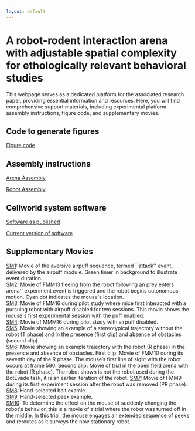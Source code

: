 ```yaml
---
layout: default
---
```

# A robot-rodent interaction arena with adjustable spatial complexity for ethologically relevant behavioral studies

This webpage serves as a dedicated platform for the associated research paper, providing essential information and resources.  Here, you will find comprehensive support materials, including experimental platform assembly instructions, figure code, and supplementary movies. 

## Code to generate figures
[Figure code](https://colab.research.google.com/drive/1XQse5IhVzUngcO0sqSfA72_A3R13oN_s)

## Assembly instructions 

[Arena Assembly](https://github.com/cellworld/arena_assembly)

[Robot Assembly](https://github.com/cellworld/robot_assembly)

## Cellworld system software

[Software as published](https://github.com/cellworld/cellworld_methods_Cell_Reports/releases/tag/CellReports_2023_V3)

[Current version of software](https://github.com/cellworld/cellworld_methods_Cell_Reports)

## Supplementary Movies

[SM1](https://drive.google.com/file/d/15kYQ08wkxQSVNKPTcDjExMeWcO-_lcIr/view?usp=drive_link): Movie of the aversive airpuff sequence, termed ``attack'' event, delivered by the airpuff module. Green timer in background to illustrate event duration.\
[SM2](https://drive.google.com/file/d/1CFKGqN_E3kLcLlZ1kaWFpweNhRsrIOGm/view?usp=drive_link): Movie of FMM13 fleeing from the robot following an prey enters arena'' experiment event is triggered and the robot begins autonomous motion. Cyan dot indicates the mouse's location.\
[SM3](https://drive.google.com/file/d/1hTnazNUwTexS4V1q34gw31Hbr2WWD43k/view?usp=drive_link): Movie of FMM16 during pilot study where mice first interacted with a pursuing robot with airpuff disabled for two sessions. This movie shows the mouse's first experimental session with the puff enabled.\
[SM4](https://drive.google.com/file/d/1HNPp-ZUfcWcXzqO9hbwgw8Wbi8MzIKxi/view?usp=drive_link): Movie of MMM16 during pilot study with airpuff disabled.\
[SM5](https://drive.google.com/file/d/1I4GmLt-zJu317692L_qIAbHeZkEBi_te/view?usp=drive_link): Movie showing an example of a stereotypical trajectory without the robot (T phase) and in the presence (first clip) and absence of obstacles
(second clip).  
[SM6](https://drive.google.com/file/d/1ITuEYMaQK5Dx2QBWYJRPyuGJCTomNtZU/view?usp=drive_link): Movie showing an example trajectory with the robot (R phase) in the presence and absence of obstacles. First clip: Movie of FMM10 during its seventh day of the R phase. The mouse’s first line of sight with the robot occurs at frame 590. Second clip: Movie of trial in the open field arena with the robot (R phase). The robot shown is not the robot used during the BotEvade task, it is an earlier iteration
of the robot.
[SM7](https://drive.google.com/file/d/1g2lOW1llN4LFSv82--t0fAXqmXnw7gru/view?usp=drive_link): Movie of FMM9 during its first experiment session after the robot was removed (PR phase).       
[SM8](https://drive.google.com/file/d/1a2H_GFfH4ybiEwsobWq-ZyZ6sgH7nODA/view?usp=drive_link):  Hand-selected bait examle.   
[SM9](https://drive.google.com/file/d/1wp97JFy9y6iO8BQkyy7jMH0DEnqbzOoQ/view?usp=drive_link): Hand-selected peek example.   
[SM10](https://drive.google.com/file/d/1kSjvDAjUnCyzDQue56vo5ga-isZFuUMm/view?usp=drive_link): To determine the effect on the mouse of suddenly changing the robot's behavior, this is a movie of a trial where the robot was turned off in the middle. In this trial, the mouse engages an extended sequence of peeks and reroutes as it surveys the now stationary robot.


